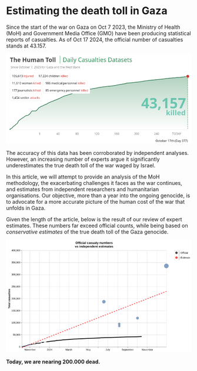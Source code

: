 # Estimating the death toll in Gaza

Since the start of the war on Gaza on Oct 7 2023, the Ministry of Health (MoH) and Government Media Office (GMO) have been producing statistical reports of casualties. As of Oct 17 2024, the official number of casualties stands at 43.157.

![](./charts/official_moh_counts.png)

The accuracy of this data has been corroborated by independent analyses. However, an increasing number of experts argue it significantly underestimates the true death toll of the war waged by Israel.

In this article, we will attempt to provide an analysis of the MoH methodology, the exacerbating challenges it faces as the war continues, and estimates from independent researchers and humanitarian organisations. Our objective, more than a year into the ongoing genocide, is to advocate for a more accurate picture of the human cost of the war that unfolds in Gaza.

Given the length of the article, below is the result of our review of expert estimates. These numbers far exceed official counts, while being based on *conservative estimates* of the true death toll of the Gaza genocide.

![](./charts/official_vs_estimates.png)

**Today, we are nearing 200.000 dead.**
